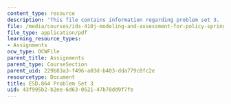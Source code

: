 ```yaml
---
content_type: resource
description: 'This file contains information regarding problem set 3. '
file: /media/courses/ids-410j-modeling-and-assessment-for-policy-spring-2013/43f995b2b2ee6d63052147b78dd9f7fe_MITESD_864S13_PS3.pdf
file_type: application/pdf
learning_resource_types:
- Assignments
ocw_type: OCWFile
parent_title: Assignments
parent_type: CourseSection
parent_uid: 229b83a3-f496-a03d-b403-dda779c8fc2e
resourcetype: Document
title: ESD.864 Problem Set 3
uid: 43f995b2-b2ee-6d63-0521-47b78dd9f7fe
---
```


